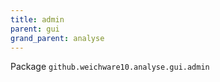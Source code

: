 ```yaml
---
title: admin
parent: gui
grand_parent: analyse
---
```

Package `github.weichware10.analyse.gui.admin`
